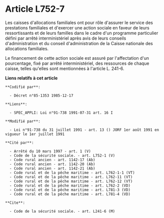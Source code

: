 # Article L752-7

Les caisses d'allocations familiales ont pour rôle d'assurer le service des prestations familiales et d'exercer une action
sociale en faveur de leurs ressortissants et de leurs familles dans le cadre d'un programme particulier défini par arrêté
interministériel après avis de leurs conseils d'administration et du conseil d'administration de la Caisse nationale des
allocations familiales.

Le financement de cette action sociale est assuré par l'affectation d'un pourcentage, fixé par arrêté interministériel, des
ressources de chaque caisse, telles qu'elles sont mentionnées à l'article L. 241-6.

**Liens relatifs à cet article**

	**Codifié par**:

	  - Décret n°85-1353 1985-12-17

	**Liens**:

	  - SPEC_APPLI: Loi n°91-738 1991-07-31 art. 16 I

	**Modifié par**:

	  - Loi n°91-738 du 31 juillet 1991 - art. 13 () JORF 1er août 1991 en vigueur le 1er juillet 1991

	**Cité par**:

	  - Arrêté du 10 mars 1997 - art. 1 (V)
	  - Code de la sécurité sociale. - art. L752-1 (V)
	  - Code rural ancien - art. 1142-17 (Ab)
	  - Code rural ancien - art. 1142-20 (Ab)
	  - Code rural ancien - art. 1142-21 (Ab)
	  - Code rural et de la pêche maritime - art. L762-1-1 (VT)
	  - Code rural et de la pêche maritime - art. L762-11 (VT)
	  - Code rural et de la pêche maritime - art. L762-12 (VT)
	  - Code rural et de la pêche maritime - art. L762-2 (VD)
	  - Code rural et de la pêche maritime - art. L781-3 (VD)
	  - Code rural et de la pêche maritime - art. L781-4 (VD)

	**Cite**:

	  - Code de la sécurité sociale. - art. L241-6 (M)
